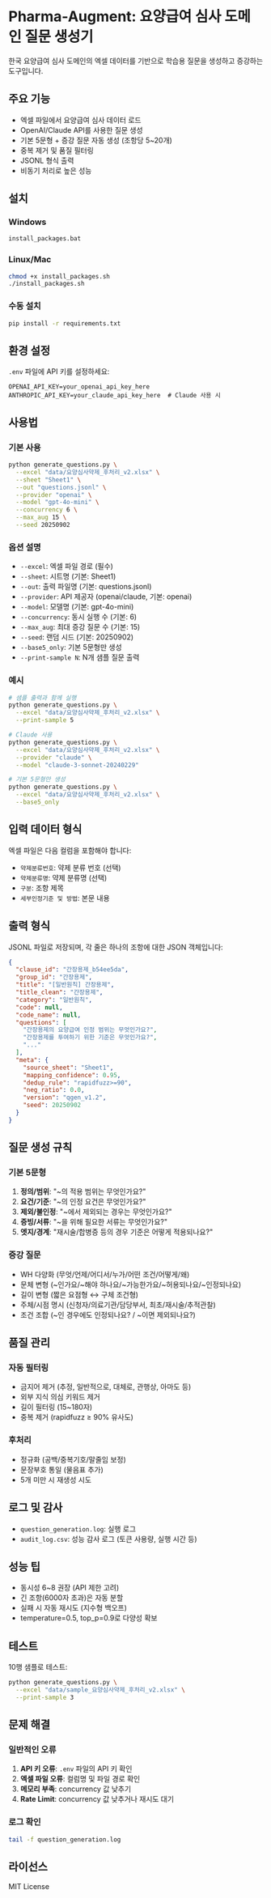# Pharma-Augment: 요양급여 심사 도메인 질문 생성기

한국 요양급여 심사 도메인의 엑셀 데이터를 기반으로 학습용 질문을 생성하고 증강하는 도구입니다.

## 주요 기능

- 엑셀 파일에서 요양급여 심사 데이터 로드
- OpenAI/Claude API를 사용한 질문 생성
- 기본 5문형 + 증강 질문 자동 생성 (조항당 5~20개)
- 중복 제거 및 품질 필터링
- JSONL 형식 출력
- 비동기 처리로 높은 성능

## 설치

### Windows
```cmd
install_packages.bat
```

### Linux/Mac
```bash
chmod +x install_packages.sh
./install_packages.sh
```

### 수동 설치
```bash
pip install -r requirements.txt
```

## 환경 설정

`.env` 파일에 API 키를 설정하세요:

```env
OPENAI_API_KEY=your_openai_api_key_here
ANTHROPIC_API_KEY=your_claude_api_key_here  # Claude 사용 시
```

## 사용법

### 기본 사용

```bash
python generate_questions.py \
  --excel "data/요양심사약제_후처리_v2.xlsx" \
  --sheet "Sheet1" \
  --out "questions.jsonl" \
  --provider "openai" \
  --model "gpt-4o-mini" \
  --concurrency 6 \
  --max_aug 15 \
  --seed 20250902
```

### 옵션 설명

- `--excel`: 엑셀 파일 경로 (필수)
- `--sheet`: 시트명 (기본: Sheet1)
- `--out`: 출력 파일명 (기본: questions.jsonl)
- `--provider`: API 제공자 (openai/claude, 기본: openai)
- `--model`: 모델명 (기본: gpt-4o-mini)
- `--concurrency`: 동시 실행 수 (기본: 6)
- `--max_aug`: 최대 증강 질문 수 (기본: 15)
- `--seed`: 랜덤 시드 (기본: 20250902)
- `--base5_only`: 기본 5문형만 생성
- `--print-sample N`: N개 샘플 질문 출력

### 예시

```bash
# 샘플 출력과 함께 실행
python generate_questions.py \
  --excel "data/요양심사약제_후처리_v2.xlsx" \
  --print-sample 5

# Claude 사용
python generate_questions.py \
  --excel "data/요양심사약제_후처리_v2.xlsx" \
  --provider "claude" \
  --model "claude-3-sonnet-20240229"

# 기본 5문형만 생성
python generate_questions.py \
  --excel "data/요양심사약제_후처리_v2.xlsx" \
  --base5_only
```

## 입력 데이터 형식

엑셀 파일은 다음 컬럼을 포함해야 합니다:

- `약제분류번호`: 약제 분류 번호 (선택)
- `약제분류명`: 약제 분류명 (선택)
- `구분`: 조항 제목
- `세부인정기준 및 방법`: 본문 내용

## 출력 형식

JSONL 파일로 저장되며, 각 줄은 하나의 조항에 대한 JSON 객체입니다:

```json
{
  "clause_id": "간장용제_b54ee5da",
  "group_id": "간장용제",
  "title": "[일반원칙] 간장용제",
  "title_clean": "간장용제",
  "category": "일반원칙",
  "code": null,
  "code_name": null,
  "questions": [
    "간장용제의 요양급여 인정 범위는 무엇인가요?",
    "간장용제를 투여하기 위한 기준은 무엇인가요?",
    "..."
  ],
  "meta": {
    "source_sheet": "Sheet1",
    "mapping_confidence": 0.95,
    "dedup_rule": "rapidfuzz>=90",
    "neg_ratio": 0.0,
    "version": "qgen_v1.2",
    "seed": 20250902
  }
}
```

## 질문 생성 규칙

### 기본 5문형
1. **정의/범위**: "~의 적용 범위는 무엇인가요?"
2. **요건/기준**: "~의 인정 요건은 무엇인가요?"
3. **제외/불인정**: "~에서 제외되는 경우는 무엇인가요?"
4. **증빙/서류**: "~을 위해 필요한 서류는 무엇인가요?"
5. **엣지/경계**: "재시술/합병증 등의 경우 기준은 어떻게 적용되나요?"

### 증강 질문
- WH 다양화 (무엇/언제/어디서/누가/어떤 조건/어떻게/왜)
- 문체 변형 (~인가요/~해야 하나요/~가능한가요/~허용되나요/~인정되나요)
- 길이 변형 (짧은 요점형 ↔ 구체 조건형)
- 주체/시점 명시 (신청자/의료기관/담당부서, 최초/재시술/추적관찰)
- 조건 조합 (~인 경우에도 인정되나요? / ~이면 제외되나요?)

## 품질 관리

### 자동 필터링
- 금지어 제거 (추정, 일반적으로, 대체로, 관행상, 아마도 등)
- 외부 지식 의심 키워드 제거
- 길이 필터링 (15~180자)
- 중복 제거 (rapidfuzz ≥ 90% 유사도)

### 후처리
- 정규화 (공백/중복기호/말줄임 보정)
- 문장부호 통일 (물음표 추가)
- 5개 미만 시 재생성 시도

## 로그 및 감사

- `question_generation.log`: 실행 로그
- `audit_log.csv`: 성능 감사 로그 (토큰 사용량, 실행 시간 등)

## 성능 팁

- 동시성 6~8 권장 (API 제한 고려)
- 긴 조항(6000자 초과)은 자동 분할
- 실패 시 자동 재시도 (지수형 백오프)
- temperature=0.5, top_p=0.9로 다양성 확보

## 테스트

10행 샘플로 테스트:
```bash
python generate_questions.py \
  --excel "data/sample_요양심사약제_후처리_v2.xlsx" \
  --print-sample 3
```

## 문제 해결

### 일반적인 오류
1. **API 키 오류**: `.env` 파일의 API 키 확인
2. **엑셀 파일 오류**: 컬럼명 및 파일 경로 확인  
3. **메모리 부족**: concurrency 값 낮추기
4. **Rate Limit**: concurrency 값 낮추거나 재시도 대기

### 로그 확인
```bash
tail -f question_generation.log
```

## 라이선스

MIT License
